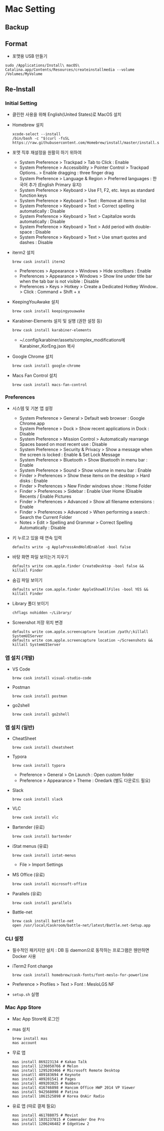 # Mac Setting



## Backup







## Format

- 포맷용 USB 만들기

```shell
sudo /Applications/Install\ macOS\ Catalina.app/Contents/Resources/createinstallmedia --volume /Volumes/MyVolume
```





## Re-Install



### Initial Setting

- 클린한 사용을 위해 English(United States)로 MacOS 설치

- Homebrew 설치

  ```shell
  xcode-select --install
  /bin/bash -c "$(curl -fsSL https://raw.githubusercontent.com/Homebrew/install/master/install.sh)"
  ```

- 포맷 직후 재설정을 원활히 하기 위하여

  - System Preference > Trackpad > Tab to Click : Enable
  - System Preference > Accessibility > Pointer Control > Trackpad Options.. > Enable dragging : three finger drag
  - System Preference > Language & Region > Preferred languages : 한국어 추가 (English Primary 유지)
  - System Preference > Keyboard > Use F1, F2, etc. keys as standard function keys
  - System Preference > Keyboard > Text : Remove all items in list
  - System Preference > Keyboard > Text > Correct spelling automatically : Disable
  - System Preference > Keyboard > Text > Capitalize words automatically : Disable
  - System Preference > Keyboard > Text > Add period with double-space : Disable
  - System Preference > Keyboard > Text > Use smart quotes and dashes : Disable

- iterm2 설치

  ```shell
  brew cask install iterm2
  ```

  - Preferences > Appearance > Windows > Hide scrollbars : Enable
  - Preferences > Appearance > Windows > Show line under title bar when the tab bar is not visible : Disable
  - Preferences > Keys > Hotkey > Create a Dedicated Hotkey Window.. > Click : Command + Shift + x

- KeepingYouAwake 설치

  ```shell
  brew cask install keepingyouawake
  ```

- Karabiner-Elements 설치 및 실행 (권한 설정 등)

  ```shell
  brew cask install karabiner-elements
  ```

  - ~/.config/karabiner/assets/complex_modifications에 Karabiner_KorEng.json 복사

- Google Chrome 설치

  ```shell
  brew cask install google-chrome
  ```

- Macs Fan Control 설치

  ```shell
  brew cask install macs-fan-control
  ```

  

  

### Preferences

- 시스템 및 기본 앱 설정

  - System Preference > General > Default web browser : Google Chrome.app
  - System Preference > Dock > Show recent applications in Dock : Disable
  - System Preference > Mission Control > Automatically rearrange Spaces based on most recent use : Disable
  - System Preference > Security & Privacy > Show a message when the screen is locked : Enable & Set Lock Message
  - System Preference > Bluetooth > Show Bluetooth in menu bar : Enable
  - System Preference > Sound > Show volume in menu bar : Enable
  - Finder > Preferences > Show these items on the desktop > Hard disks : Enable
  - Finder > Preferences > New Finder windows show : Home Folder
  - Finder > Preferences > Sidebar : Enable User Home (Disable Recents / Enable Pictures
  - Finder > Preferences > Advanced > Show all filename extensions : Enable
  - Finder > Preferences > Advanced > When performing a search : Search the Current Folder
  - Notes > Edit > Spelling and Grammar > Correct Spelling Automatically : Disable

- 키 누르고 있을 때 연속 입력

  ```shell
  defaults write -g ApplePressAndHoldEnabled -bool false
  ```

- 바탕 화면 파일 보이는거 지우기

  ```shell
  defaults write com.apple.finder CreateDesktop -bool false && killall Finder
  ```

- 숨김 파일 보이기

  ```shell
  defaults write com.apple.finder AppleShowAllFiles -bool YES && killall Finder
  ```

- Library 폴더 보이기

  ```shell
  chflags nohidden ~/Library/
  ```

- Screenshot 저장 위치 변경

  ```shell
  defaults write com.apple.screencapture location /path/;killall SystemUIServer
  defaults write com.apple.screencapture location ~/Screenshots && killall SystemUIServer
  ```

  









### 앱 설치 (개발)

- VS Code

  ```shell
  brew cask install visual-studio-code
  ```

- Postman

  ```shell
  brew cask install postman
  ```

- go2shell

  ```shell
  brew cask install go2shell
  ```

  





### 앱 설치 (일반)

- CheatSheet

  ```shell
  brew cask install cheatsheet
  ```

- Typora

  ```shell
  brew cask install typora
  ```

  - Preference > General > On Launch : Open custom folder
  - Preference > Appearance > Theme : Onedark (별도 다운로드 필요)

- Slack

  ```shell
  brew cask install slack
  ```

- VLC

  ```shell
  brew cask install vlc
  ```

  

- Bartender (유료)

  ```shell
  brew cask install bartender
  ```

- iStat menus (유료)

  ```shell
  brew cask install istat-menus
  ```

  - File > Import Settings

- MS Office (유료)

  ```shell
  brew cask install microsoft-office
  ```

- Parallels (유료)

  ```shell
  brew cask install parallels
  ```

  

- Battle-net

  ```shell
  brew cask install battle-net
  open /usr/local/Caskroom/battle-net/latest/Battle.net-Setup.app
  ```

  





### CLI 설정

- 필수적인 패키지만 설치 : DB 등 daemon으로 동작하는 프로그램은 웬만하면 Docker 사용

- iTerm2 Font change

  ```shell
  brew cask install homebrew/cask-fonts/font-meslo-for-powerline
  ```

- Preference > Profiles > Text > Font : MesloLGS NF

- `setup.sh` 실행



### Mac App Store

- Mac App Store에 로그인

- mas 설치

  ```shell
  brew install mas
  mas account
  ```

- 무료 앱

  ```shell
  mas install 869223134 # Kakao Talk
  mas install 1236050766 # Melon
  mas install 1295203466 # Microsoft Remote Desktop
  mas insatll 409183694 # Keynote
  mas install 409201541 # Pages
  mas install 409203825 # Numbers 
  mas install 416746898 # Hancom Office HWP 2014 VP Viewer
  mas install 942568098 # Patina
  mas install 1061525898 # Korea OnAir Radio
  ```

- 유료 앱 (따로 결제 필요)

  ```shell
  mas install 461788075 # Movist
  mas install 1035237815 # Commnader One Pro
  mas install 1206246482 # EdgeView 2
  ```

  






